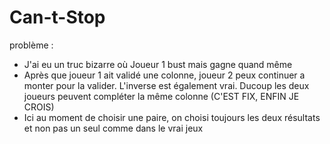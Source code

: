 # Can-t-Stop



problème : 
- J'ai eu un truc bizarre où Joueur 1 bust mais gagne quand même
- Après que joueur 1 ait validé une colonne, joueur 2 peux continuer a monter pour la valider. L'inverse est également vrai. Ducoup les deux joueurs peuvent compléter la même colonne (C'EST FIX, ENFIN JE CROIS)
- Ici au moment de choisir une paire, on choisi toujours les deux résultats et non pas un seul comme dans le vrai jeux